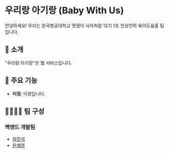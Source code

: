 # 우리랑 아기랑 (Baby With Us)

안녕하세요! 우리는 한국항공대학교 멋쟁이 사자처럼 12기 1조 천상천하 육아도움좀 팀입니다.

## 📌 소개 

"우리랑 아기랑"은 웹 서비스입니다.

## 🚀 주요 기능 

- **미정**: 미정입니다.

## 👨‍💻👩‍💻 팀 구성 

### 백엔드 개발팀

- [좌민석](https://github.com/jms0324)
- [문채영](https://github.com/mcy0325) 
